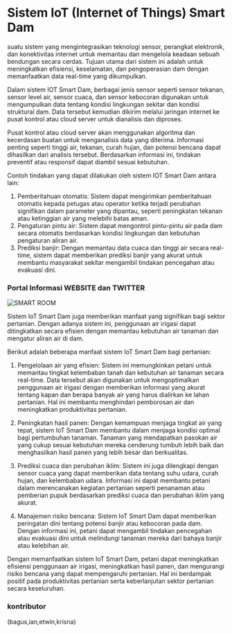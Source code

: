 # Sistem IoT (Internet of Things) Smart Dam
 suatu sistem yang mengintegrasikan teknologi sensor, perangkat elektronik, dan konektivitas internet untuk memantau dan mengelola keadaan sebuah bendungan secara cerdas. Tujuan utama dari sistem ini adalah untuk meningkatkan efisiensi, keselamatan, dan pengoperasian dam dengan memanfaatkan data real-time yang dikumpulkan.

Dalam sistem IOT Smart Dam, berbagai jenis sensor seperti sensor tekanan, sensor level air, sensor cuaca, dan sensor kebocoran digunakan untuk mengumpulkan data tentang kondisi lingkungan sekitar dan kondisi struktural dam. Data tersebut kemudian dikirim melalui jaringan internet ke pusat kontrol atau cloud server untuk dianalisis dan diproses.

Pusat kontrol atau cloud server akan menggunakan algoritma dan kecerdasan buatan untuk menganalisis data yang diterima. Informasi penting seperti tinggi air, tekanan, curah hujan, dan potensi bencana dapat dihasilkan dari analisis tersebut. Berdasarkan informasi ini, tindakan preventif atau responsif dapat diambil sesuai kebutuhan.

Contoh tindakan yang dapat dilakukan oleh sistem IOT Smart Dam antara lain:

1. Pemberitahuan otomatis: Sistem dapat mengirimkan pemberitahuan otomatis kepada petugas atau operator ketika terjadi perubahan signifikan dalam parameter yang
   dipantau, seperti peningkatan tekanan atau ketinggian air yang melebihi batas aman.
2. Pengaturan pintu air: Sistem dapat mengontrol pintu-pintu air pada dam secara otomatis berdasarkan kondisi lingkungan dan kebutuhan pengaturan aliran air.
4. Prediksi banjir: Dengan memantau data cuaca dan tinggi air secara real-time, sistem dapat memberikan prediksi banjir yang akurat untuk membantu masyarakat sekitar    mengambil tindakan pencegahan atau evakuasi dini.

### Portal Informasi WEBSITE dan TWITTER
![SMART ROOM](https://i.ibb.co/DCHhX05/Smart-Dam.png)

Sistem IoT Smart Dam juga memberikan manfaat yang signifikan bagi sektor pertanian. Dengan adanya sistem ini, penggunaan air irigasi dapat ditingkatkan secara efisien dengan memantau kebutuhan air tanaman dan mengatur aliran air di dam.

Berikut adalah beberapa manfaat sistem IoT Smart Dam bagi pertanian:

1. Pengelolaan air yang efisien: Sistem ini memungkinkan petani untuk memantau tingkat kelembaban tanah dan kebutuhan air tanaman secara real-time. Data tersebut akan digunakan untuk mengoptimalkan penggunaan air irigasi dengan memberikan informasi yang akurat tentang kapan dan berapa banyak air yang harus dialirkan ke lahan pertanian. Hal ini membantu menghindari pemborosan air dan meningkatkan produktivitas pertanian.

2. Peningkatan hasil panen: Dengan kemampuan menjaga tingkat air yang tepat, sistem IoT Smart Dam membantu dalam menjaga kondisi optimal bagi pertumbuhan tanaman. Tanaman yang mendapatkan pasokan air yang cukup sesuai kebutuhan mereka cenderung tumbuh lebih baik dan menghasilkan hasil panen yang lebih besar dan berkualitas.

3. Prediksi cuaca dan perubahan iklim: Sistem ini juga dilengkapi dengan sensor cuaca yang dapat memberikan data tentang suhu udara, curah hujan, dan kelembaban udara. Informasi ini dapat membantu petani dalam merencanakan kegiatan pertanian seperti penanaman atau pemberian pupuk berdasarkan prediksi cuaca dan perubahan iklim yang akurat.

4. Manajemen risiko bencana: Sistem IoT Smart Dam dapat memberikan peringatan dini tentang potensi banjir atau kebocoran pada dam. Dengan informasi ini, petani dapat mengambil tindakan pencegahan atau evakuasi dini untuk melindungi tanaman mereka dari bahaya banjir atau kelebihan air.

Dengan memanfaatkan sistem IoT Smart Dam, petani dapat meningkatkan efisiensi penggunaan air irigasi, meningkatkan hasil panen, dan mengurangi risiko bencana yang dapat mempengaruhi pertanian. Hal ini berdampak positif pada produktivitas pertanian serta keberlanjutan sektor pertanian secara keseluruhan.

### kontributor
(bagus,ian,etwin,krisna)

